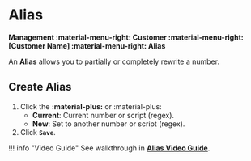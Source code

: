 # Alias
**Management :material-menu-right: Customer :material-menu-right: [Customer Name] :material-menu-right: Alias**

An **Alias** allows you to partially or completely rewrite a number. 

## Create Alias

1. Click the **:material-plus:** or :material-plus:
    + **Current**: Current number or script (regex).
    + **New**: Set to another number or script (regex).
2. Click **`Save`**.


!!! info "Video Guide"
    See walkthrough in [**Alias Video Guide**](https://docs.connexcs.com/video-guide/#aliases). 
